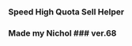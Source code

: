 ### Speed High Quota Sell Helper 
### Made my Nichol ### ver.68
<html>
<html lang="ko">
<head>
    <meta charset="UTF-8">
    <meta name="viewport" content="width=device-width, initial-scale=1.0">
    <title>High Quota Sell Calculator by Nichol</title>
    <style>

#DaysLeft {
    width: 12%;
    margin-right: 10px;
}

#MoonOrbitCost {
    width: 20%;
}

body {
    background-color: #333333;
    color: #99ff99;
    font-family: Sans-serif;
    font-weight: bold;
}

fieldset {
    border: 5px solid #33ff33;
    padding: 5px;
    max-width: 650px;
    margin: 30px auto;
    border-radius: 10px;
    background-color: #333333; /* 배경색 추가 */
}
        h1 {
            text-align: center;
            font-size: 2em;
            font-weight: bold;
        }
        .result {
            font-size: 1.5em;
            font-weight: bold;
            text-align: center;
            margin-top: 20px;
        }


table {
    width: 100%;
    border-spacing: 0; /* 테이블 셀 간격을 0으로 설정 */
    margin-top: 10px;
    border-radius: 10px;
    overflow: hidden; /* 둥글게 처리된 모서리 내부의 내용 잘림 방지 */
}

th, td {
    padding: 5px;
    text-align: center;
    border: 1px solid #33ff33; /* 윤곽선 색상 및 두께 */
    background-color: #333333; /* 배경색 설정 */
}

        th:first-child, td:first-child {
            width: 210px;
        }
        th:nth-child(3), td:nth-child(3) {
            width: 20%;
        }
        th:nth-child(4), td:nth-child(4) {
            width: 25%;
        }
	/* 모든 테이블에서 첫 번째 행 제외하고 1열에 적용 */
	table tr, td:first-child {
	    font-size: 1.1em; /* 원하는 글자 크기로 조정 */
	    font-weight: bold;
	}
th {
    font-size: 1.3em;
    background-color: #66ff66; /* 첫 번째 테이블의 헤더 배경색 */
    color: #333333;
}
/* 두 번째 테이블에 대한 스타일 */
table:nth-of-type(2) th {
    background-color: #66ff66; /* 첫 번째 행 배경색 설정 */
    color: #333333;
}

table:nth-of-type(2) td {
    background-color: #333333; /* 나머지 셀의 배경색 설정 */
}
table:nth-of-type(2) {
    width: 100%; /* 가로폭을 100%로 설정 */
    table-layout: auto; /* 자동 너비 조정 */
}

table:nth-of-type(2) th:first-child, 
table:nth-of-type(2) td:first-child {
    width: 40%;
}

table:nth-of-type(2) th:nth-child(2), 
table:nth-of-type(2) td:nth-child(2) {
    width: 20%;
}

table:nth-of-type(2) th:last-child, 
table:nth-of-type(2) td:last-child {
    width: 40%;
}

table:nth-of-type(3) th:first-child, 		/* 3번째 테이블 */
table:nth-of-type(3) td:first-child {
    width: 50%;
}

table:nth-of-type(3) th:nth-child(2), 
table:nth-of-type(3) td:nth-child(2) {
    width: 50%;
}

        label {
            font-size: 17px;
        }
        input[type="checkbox"] {
            transform: scale(1.5);
            margin: 10px;
        }
        input[type="number"] {
            font-family: sans-serif;
            font-size: 20px; 
            background-color: #faffff;
            color: #333333;
            width: 65%;
            font-weight: bold;
            height: 30px;
        }
        input[type="number"]#RequiredQuota {
            width: 16%; 
            margin-right: 10px; 
            font-size: 24px; 
            height: 40px;
        }
        select {
            font-family: sans-serif;
            font-size: 16px;
            padding: 5px; 
            border: 1px solid #33ff33; 
            background-color: #333333;
            color: #ffffff; 
            width: 35%; 
            height: 40px; 
            font-weight: bold; 
            box-sizing: border-box; 
        }
        button {
            background-color: #66ff66;
            color: ##1C1C1C;
            font-size: 1.8em;
            font-weight: bold;
            padding: 20px 50px;
            border: none;
            cursor: pointer;
            display: inline-block;
            margin: 25px 10px 30px 30px; 
	border-radius: 15px; /* 둥근 모서리 적용 */
        }
#result {
    font-size: 2.5em !important; /* 강제 적용 */
            font-weight: bold; 
            color: #ccffcc; 
            display: inline-block; 
            margin-left: 20px; 
        }

#result.small-font {
    font-size: 1.6em !important; /* 강제 적용 */
    font-weight: bold;
    color: #ccffcc;
}


    </style>
</head>
<body>

<fieldset>
    <h1>High Quota Challenge <br> Sell & Purchase Calculator <br> 할당량 챌린지 상점 계산기</h1>

<div style="display: flex; align-items: center; margin-bottom: 10px;">
    <label for="RequiredQuota">&nbsp;할당량 :&nbsp;</label>
    <input type="number" id="RequiredQuota" step="10" value="130" min="130" required>
    <label for="DaysLeft">&nbsp;남은 마감일 :&nbsp;</label>
    <select id="DaysLeft" required>
        <option value="0">0일</option>
        <option value="1">1일</option>
        <option value="2">2일</option>
        <option value="3">3일</option>
    </select>
    <label for="MoonOrbitCost">다음 목적지 :&nbsp;</label>
    <select id="MoonOrbitCost" required>
        <option value="0">*무료 위성</option>
        <option value="150">엠브리온</option>
        <option value="550">렌드</option>
        <option value="600">다인</option>
        <option value="700">타이탄</option>
        <option value="1500">아터피스</option>
    </select>
</div>

    <table>
        <thead>
            <tr>
                <th>장비</th>
                <th>구매 여부</th>
                <th>개수</th>
                <th>할인가(선택)</th>
            </tr>
        </thead>
        <tbody>
            <tr>
                <td>철제 삽</td>
                <td><input type="checkbox" name="item1" value="30"></td>
                <td><input type="number" min="0" id="number1"></td>
                <td><input type="number" step="3" id="salePrice1" value="30" max="30"></td>
            </tr>
            <tr>
                <td>자물쇠 따개</td>
                <td><input type="checkbox" name="item2" value="20"></td>
                <td><input type="number" min="0" id="number2"></td>
                <td><input type="number" step="2" id="salePrice2" value="20" max="20"></td>
            </tr>
            <tr>
                <td>제초제</td>
                <td><input type="checkbox" name="item3" value="25"></td>
                <td><input type="number" min="0" id="number3"></td>
                <td><input type="number" step="2.5" id="salePrice3" value="25" max="25"></td>
            </tr>
            <tr>
                <td>제트팩</td>
                <td><input type="checkbox" name="item4" value="900"></td>
                <td><input type="number" min="0" id="number4"></td>
                <td><input type="number" step="90" id="salePrice4" value="900" max="900"></td>
            </tr>
            <tr>
                <td>페인트 스프레이</td>
                <td><input type="checkbox" name="item5" value="50"></td>
                <td><input type="number" min="0" id="number5"></td>
                <td><input type="number" step="5" id="salePrice5" value="50" max="50"></td>
            </tr>
            <tr>
                <td>벨트 배낭</td>
                <td><input type="checkbox" name="item6" value="45"></td>
                <td><input type="number" min="0" id="number6"></td>
                <td><input type="number" step="4.5" id="salePrice6" value="45" max="45"></td>
            </tr>
            <tr>
                <td>TZP-흡입제</td>
                <td><input type="checkbox" name="item7" value="80"></td>
                <td><input type="number" min="0" id="number7"></td>
                <td><input type="number" step="8" id="salePrice7"  value="80" max="80"></td>
            </tr>
            <tr>
                <td>프로 손전등</td>
                <td><input type="checkbox" name="item8" value="25"></td>
                <td><input type="number" min="0" id="number8"></td>
                <td><input type="number" step="2.5" id="salePrice8" value="25" max="25"></td>
            </tr>
            <tr>
                <td>기절 수류탄</td>
                <td><input type="checkbox" name="item9" value="30"></td>
                <td><input type="number" min="0" id="number9"></td>
                <td><input type="number" step="3" id="salePrice9" value="30" max="30"></td>
            </tr>
            <tr>
                <td>연장형 사다리</td>
                <td><input type="checkbox" name="item10" value="60"></td>
                <td><input type="number" min="0" id="number10"></td>
                <td><input type="number" step="6" id="salePrice10" value="60" max="60"></td>
            </tr>
            <tr>
                <td>무전기</td>
                <td><input type="checkbox" name="item11" value="12"></td>
                <td><input type="number" min="0" id="number11"></td>
                <td><input type="number" step="0.2" id="salePrice11" value="12" max="12"></td>
            </tr>
        </tbody>
    </table>

    <!-- 두 번째 테이블 -->
    <table>
        <thead>
            <tr>
                <th>장비</th>
                <th>구매 여부</th>
                <th>할인가(선택)</th>
            </tr>
        </thead>
        <tbody>
            <tr>
                <td>크루저 (트럭)</td>
                <td><input type="checkbox" name="ship1" value="370"></td>
                <td><input type="number" step="10" value="370" max="370"></td>
            </tr>

        </tbody>
    </table>

    <!-- 세 번째 테이블 -->
    <table>
        <thead>
            <tr>
                <th>장비</th>
                <th>구매 여부</th>
            </tr>
        </thead>
        <tbody>
            <tr>
                <td>순간이동기</td>
                <td><input type="checkbox" name="ship2" value="375"></td>
            </tr>
            <tr>
                <td>신호 해석기</td>
                <td><input type="checkbox" name="ship3" value="255"></td>
            </tr>
        </tbody>
    </table>

    <button onclick="calculate()">계산</button>
    <div id="result"></div> <!-- 결과 표시 공간 -->
</fieldset>


<script>
function calculate() {
    const requiredQuota = parseInt(document.getElementById('RequiredQuota').value);
    const moonOrbitCost = parseInt(document.getElementById('MoonOrbitCost').value);
    const daysLeft = parseInt(document.getElementById('DaysLeft').value);


    let playerUtilityPurchase = 0; // 플레이어 유틸리티 구매 초기화
    let shipUtilityPurchase = 0; // 선박 유틸리티 구매 초기화
    let totalCost = 0; // 총 비용 초기화

    // 각 항목에 대한 비용 계산
   for (let i = 1; i <= 10; i++) {
        const checkbox = document.querySelector(`input[name="item${i}"]`);
        const quantity = parseInt(document.getElementById(`number${i}`).value) || 0;
        const salePrice = parseInt(document.getElementById(`salePrice${i}`).value) || 0;
        if (checkbox && checkbox.checked) {
            playerUtilityPurchase += salePrice * quantity;
        }
    }

   // 크루저 구매 금액 설정
    let CruiserPurchase = 0;
    const cruiserCheckbox = document.querySelector('input[name="ship1"]');
    const cruiserDiscount = parseInt(document.querySelector('input[name="ship1"]').parentNode.nextElementSibling.querySelector('input[type="number"]').value) || 370;

    if (cruiserCheckbox && cruiserCheckbox.checked) {
        CruiserPurchase = cruiserDiscount;
    }

    // 선박 유틸리티 구매 계산
    for (let j = 2; j <= 3; j++) {
        const shipCheckbox = document.querySelector(`input[name="ship${j}"]`);
        if (shipCheckbox && shipCheckbox.checked) { // checkbox가 정의된 경우에만 체크
            shipUtilityPurchase += parseInt(shipCheckbox.value); // 선박 유틸리티 구매 합산
        }
    }

    // 필요할 경우 할당량보다 낮은지 확인
    const totalPurchaseCost = moonOrbitCost + playerUtilityPurchase + CruiserPurchase + shipUtilityPurchase;

if (totalPurchaseCost < requiredQuota) {
    const resultDiv = document.getElementById('result');
    resultDiv.innerText = "# 할당량이 필요 자금보다 높음";
    resultDiv.classList.add('small-font'); // 작은 폰트 스타일 적용
    resultDiv.style.display = 'inline';
    return;
} else {
    const resultDiv = document.getElementById('result');
    resultDiv.classList.remove('small-font'); // 작은 폰트 스타일 제거
}

     // NeedtoSell 계산
       let NeedtoSell;
    if (isNaN(requiredQuota) || isNaN(moonOrbitCost)) {
        NeedtoSell = "Error";
    } else {
        let baseValue = Math.round((moonOrbitCost + playerUtilityPurchase + CruiserPurchase + shipUtilityPurchase) * 5 + 75 + requiredQuota) / 6;

        switch (daysLeft) {
            case 0:
                NeedtoSell = baseValue;
                break;
            case 1:
                baseValue = Math.round((moonOrbitCost + playerUtilityPurchase + CruiserPurchase + shipUtilityPurchase) * 5 + requiredQuota) / 6;
                baseValue /= 0.77;
                NeedtoSell = Math.ceil(baseValue % 1 >= 0.4 ? Math.ceil(baseValue) + 2 : Math.ceil(baseValue) + 1);
                break;
            case 2:
                baseValue = Math.round((moonOrbitCost + playerUtilityPurchase + CruiserPurchase + shipUtilityPurchase) * 5 - 75 + requiredQuota) / 6;
                NeedtoSell = Math.floor(baseValue / 0.53);
                break;
            case 3:
                baseValue = Math.round((moonOrbitCost + playerUtilityPurchase + CruiserPurchase + shipUtilityPurchase) * 5 - 150 + requiredQuota) / 6;
                NeedtoSell = Math.ceil(baseValue / 0.3);
                break;
        }

        NeedtoSell = Math.ceil(NeedtoSell, 130);
        NeedtoSell += " $";
    }

    // 결과 출력
      const resultDiv = document.getElementById('result');
    resultDiv.innerText = NeedtoSell;
    resultDiv.style.display = 'inline';
}

</script>
</body>
</html>


